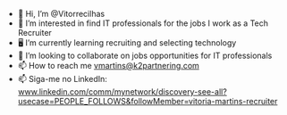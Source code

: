 - 👋 Hi, I’m @Vitorrecilhas
- 👀 I’m interested in find IT professionals for the jobs I work as a Tech Recruiter
- 🖥️ I’m currently learning recruiting and selecting technology
- 🤝 I’m looking to collaborate on jobs opportunities for IT professionals
- 📫 How to reach me vmartins@k2partnering.com
- 📫 Siga-me no LinkedIn: www.linkedin.com/comm/mynetwork/discovery-see-all?usecase=PEOPLE_FOLLOWS&followMember=vitoria-martins-recruiter
